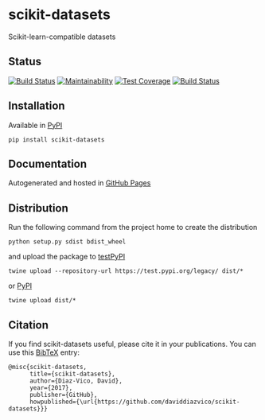 # scikit-datasets
Scikit-learn-compatible datasets

## Status
[![Build Status](https://travis-ci.com/daviddiazvico/scikit-datasets.svg?branch=master)](https://travis-ci.com/daviddiazvico/scikit-datasets)
[![Maintainability](https://api.codeclimate.com/v1/badges/a37c9ee152b41a0cb577/maintainability)](https://codeclimate.com/github/daviddiazvico/scikit-datasets/maintainability)
[![Test Coverage](https://api.codeclimate.com/v1/badges/a37c9ee152b41a0cb577/test_coverage)](https://codeclimate.com/github/daviddiazvico/scikit-datasets/test_coverage)
[![Build Status](https://dev.azure.com/daviddiazvico0337/daviddiazvico/_apis/build/status/daviddiazvico.scikit-datasets?branchName=master)](https://dev.azure.com/daviddiazvico0337/daviddiazvico/_build/latest?definitionId=1&branchName=master)

## Installation
Available in [PyPI](https://pypi.python.org/pypi?:action=display&name=scikit-datasets)
```
pip install scikit-datasets
```

## Documentation
Autogenerated and hosted in [GitHub Pages](https://daviddiazvico.github.io/scikit-datasets/)

## Distribution
Run the following command from the project home to create the distribution
```
python setup.py sdist bdist_wheel
```
and upload the package to [testPyPI](https://testpypi.python.org/)
```
twine upload --repository-url https://test.pypi.org/legacy/ dist/*
```
or [PyPI](https://pypi.python.org/)
```
twine upload dist/*
```

## Citation
If you find scikit-datasets useful, please cite it in your publications. You can use this [BibTeX](http://www.bibtex.org/) entry:
```
@misc{scikit-datasets,
      title={scikit-datasets},
      author={Diaz-Vico, David},
      year={2017},
      publisher={GitHub},
      howpublished={\url{https://github.com/daviddiazvico/scikit-datasets}}}
```